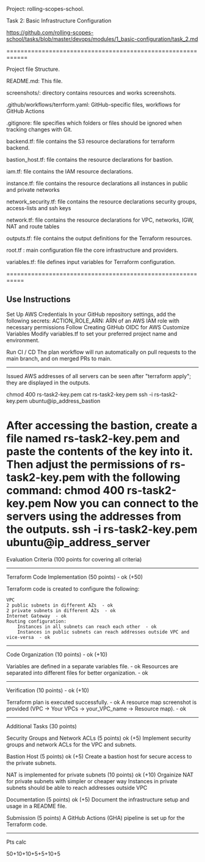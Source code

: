 Project: rolling-scopes-school. 

Task 2: Basic Infrastructure Configuration

https://github.com/rolling-scopes-school/tasks/blob/master/devops/modules/1_basic-configuration/task_2.md

============================================================


Project file Structure.

README.md:    This file.

screenshots/: directory contains resources and works screenshots.

.github/workflows/terrform.yaml: GitHub-specific files,  workflows for GitHub Actions

.gitignore:   file specifies which folders or files should be ignored when tracking changes with Git.

backend.tf:   file contains the S3 resource declarations for terraform backend.

bastion_host.tf: file contains the resource declarations for bastion.

iam.tf:      file contains the IAM resource declarations.

instance.tf: file contains the resource declarations all instances in public and private networks

network_security.tf: file contains the resource declarations security groups, access-lists and ssh keys

network.tf: file contains the resource declarations for VPC, networks, IGW, NAT and route tables

outputs.tf:  file contains the output definitions for the Terraform resources.

root.tf : main configuration file the core infrastructure and providers.

variables.tf: file defines input variables for Terraform configuration.


===========================================================

## Use Instructions

Set Up AWS Credentials In your GitHub repository settings, add the following secrets:
ACTION_ROLE_ARN: ARN of an AWS IAM role with necessary permissions Follow Creating GitHub OIDC for AWS
Customize Variables Modify variables.tf to set your preferred project name and environment. 

Run CI / CD The plan workflow will run automatically on pull requests to the main branch, and on merged PRs to main.

-------------------------------
Issued AWS addresses of all servers can be seen after "terraform apply"; they are displayed in the outputs.

chmod 400 rs-task2-key.pem
cat rs-task2-key.pem
ssh -i rs-task2-key.pem ubuntu@ip_address_bastion

After accessing the bastion, create a file named rs-task2-key.pem and paste the contents of the key into it. 
Then adjust the permissions of rs-task2-key.pem with the following command: chmod 400 rs-task2-key.pem 
Now you can connect to the servers using the addresses from the outputs.
ssh -i rs-task2-key.pem ubuntu@ip_address_server
===========================================================

Evaluation Criteria (100 points for covering all criteria)

------------------------------

Terraform Code Implementation (50 points) - ok (+50) 

Terraform code is created to configure the following:

    VPC
    2 public subnets in different AZs  - ok
    2 private subnets in different AZs  - ok
    Internet Gateway  - ok
    Routing configuration:
        Instances in all subnets can reach each other  - ok
        Instances in public subnets can reach addresses outside VPC and vice-versa  - ok

------------------------------

Code Organization (10 points) - ok (+10) 

Variables are defined in a separate variables file.   - ok
Resources are separated into different files for better organization.   - ok

------------------------------

Verification (10 points) - ok (+10) 

Terraform plan is executed successfully. - ok
A resource map screenshot is provided (VPC -> Your VPCs -> your_VPC_name -> Resource map). - ok

------------------------------

Additional Tasks (30 points)

Security Groups and Network ACLs (5 points) ok (+5) 
    Implement security groups and network ACLs for the VPC and subnets.

Bastion Host (5 points) ok (+5) 
    Create a bastion host for secure access to the private subnets.

NAT is implemented for private subnets (10 points) ok (+10)
    Orgainize NAT for private subnets with simpler or cheaper way
    Instances in private subnets should be able to reach addresses outside VPC

Documentation (5 points) ok (+5)
    Document the infrastructure setup and usage in a README file.

Submission (5 points)
    A GitHub Actions (GHA) pipeline is set up for the Terraform code.

-----------------------------
Pts calc
 
 50+10+10+5+5+10+5


